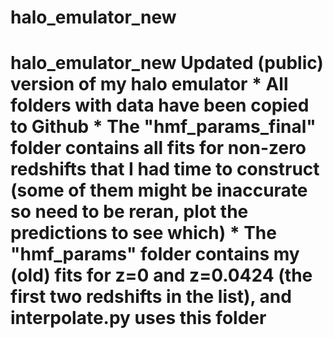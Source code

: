 # halo_emulator_new
# halo_emulator_new Updated (public) version of my halo emulator  * All folders with data have been copied to Github * The "hmf_params_final" folder contains all fits for non-zero redshifts that I had time to construct (some of them might be inaccurate so need to be reran, plot the predictions to see which) * The "hmf_params" folder contains my (old) fits for z=0 and z=0.0424 (the first two redshifts in the list), and interpolate.py uses this folder
